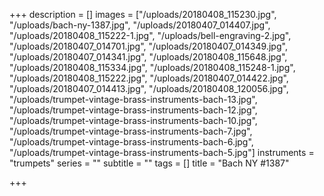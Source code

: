 +++
description = []
images = ["/uploads/20180408_115230.jpg", "/uploads/bach-ny-1387.jpg", "/uploads/20180407_014407.jpg", "/uploads/20180408_115222-1.jpg", "/uploads/bell-engraving-2.jpg", "/uploads/20180407_014701.jpg", "/uploads/20180407_014349.jpg", "/uploads/20180407_014341.jpg", "/uploads/20180408_115648.jpg", "/uploads/20180408_115334.jpg", "/uploads/20180408_115248-1.jpg", "/uploads/20180408_115222.jpg", "/uploads/20180407_014422.jpg", "/uploads/20180407_014413.jpg", "/uploads/20180408_120056.jpg", "/uploads/trumpet-vintage-brass-instruments-bach-13.jpg", "/uploads/trumpet-vintage-brass-instruments-bach-12.jpg", "/uploads/trumpet-vintage-brass-instruments-bach-10.jpg", "/uploads/trumpet-vintage-brass-instruments-bach-7.jpg", "/uploads/trumpet-vintage-brass-instruments-bach-6.jpg", "/uploads/trumpet-vintage-brass-instruments-bach-5.jpg"]
instruments = "trumpets"
series = ""
subtitle = ""
tags = []
title = "Bach NY #1387"

+++
